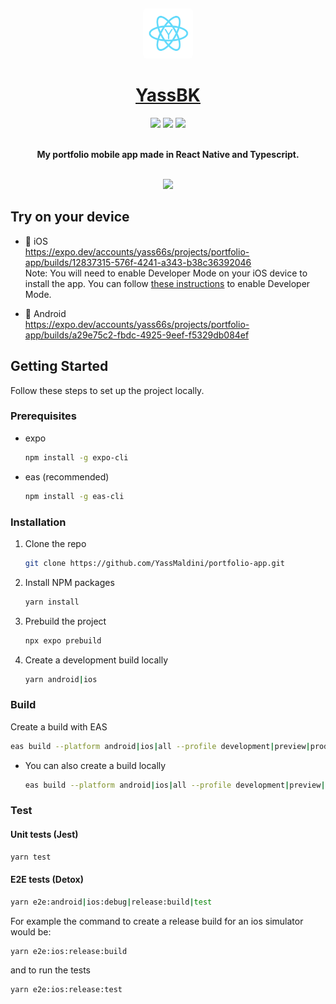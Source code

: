 <!-- Improved compatibility of back to top link: See: https://github.com/othneildrew/Best-README-Template/pull/73 -->

<a name="readme-top"></a>

<!-- PROJECT LOGO -->
<br />
<div align="center">

  <p align="center">
  <a href="[https://github.com/YassMaldini/react-native-twitch](https://github.com/YassMaldini/react-native-twitch)">
    <img src="assets/icon.png" style="border-radius: 5px;" alt="Logo" width="80" height="80">
      <h1 align="center">YassBK</h1>
  </a>
  </p>
  
  <img src="https://img.shields.io/github/package-json/dependency-version/YassMaldini/react-native-twitch/react-native?logo=React" />
  <img src="https://img.shields.io/github/package-json/dependency-version/YassMaldini/react-native-twitch/expo?color=blueviolet&logo=Expo" />
  <img src="https://img.shields.io/github/actions/workflow/status/YassMaldini/react-native-twitch/eas-build.yml" />
  <br />
  <br />
  
  <p align="center">
    <b>My portfolio mobile app made in React Native and Typescript.</b>
  </p>
  
  <br />
  
  <img src=".github/examples/example.gif" />
</div>

## Try on your device

  -  iOS
    <br />
    <a href="https://expo.dev/accounts/yass66s/projects/portfolio-app/builds/12837315-576f-4241-a343-b38c36392046">
      https://expo.dev/accounts/yass66s/projects/portfolio-app/builds/12837315-576f-4241-a343-b38c36392046
    </a>
    <br />
    Note: You will need to enable Developer Mode on your iOS device to install the app.
    You can follow <a href="https://docs.expo.dev/guides/ios-developer-mode/">these instructions</a> to enable Developer Mode.

  - 🤖 Android
    <br />
    <a href="https://expo.dev/accounts/yass66s/projects/portfolio-app/builds/a29e75c2-fbdc-4925-9eef-f5329db084ef">
      https://expo.dev/accounts/yass66s/projects/portfolio-app/builds/a29e75c2-fbdc-4925-9eef-f5329db084ef
    </a>

<!-- GETTING STARTED -->

## Getting Started

Follow these steps to set up the project locally.

### Prerequisites

- expo
  ```sh
  npm install -g expo-cli
  ```
- eas (recommended)
  ```sh
  npm install -g eas-cli
  ```

### Installation

1. Clone the repo
   ```sh
   git clone https://github.com/YassMaldini/portfolio-app.git
   ```
2. Install NPM packages
   ```sh
   yarn install
   ```
3. Prebuild the project
   ```sh
   npx expo prebuild
   ```
4. Create a development build locally
   ```sh
   yarn android|ios
   ```

### Build

Create a build with EAS
  ```sh
  eas build --platform android|ios|all --profile development|preview|production
  ```
- You can also create a build locally
  ```sh
  eas build --platform android|ios|all --profile development|preview|production --local
   ```

### Test

#### Unit tests (Jest)
  ```sh
  yarn test
  ```
#### E2E tests (Detox)
  ```sh
  yarn e2e:android|ios:debug|release:build|test
  ```
  For example the command to create a release build for an ios simulator would be:
  ```sh
  yarn e2e:ios:release:build
  ```
  and to run the tests
  ```sh
  yarn e2e:ios:release:test
  ```
